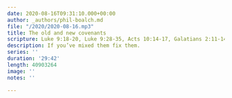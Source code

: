 ```yaml
---
date: 2020-08-16T09:31:10.000+00:00
author: _authors/phil-boalch.md
file: "/2020/2020-08-16.mp3"
title: The old and new covenants
scripture: Luke 9:18-20, Luke 9:28-35, Acts 10:14-17, Galatians 2:11-14
description: If you’ve mixed them fix them.
series: ''
duration: '29:42'
length: 40903264
image: ''
notes: ''

---
```

